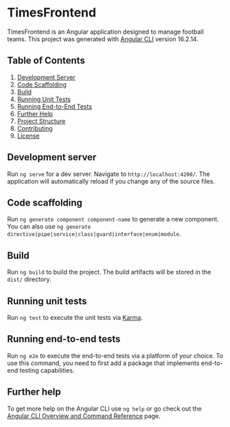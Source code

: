 # TimesFrontend

TimesFrontend is an Angular application designed to manage football teams. This project was generated with [Angular CLI](https://github.com/angular/angular-cli) version 16.2.14.

## Table of Contents

1. [Development Server](#development-server)
2. [Code Scaffolding](#code-scaffolding)
3. [Build](#build)
4. [Running Unit Tests](#running-unit-tests)
5. [Running End-to-End Tests](#running-end-to-end-tests)
6. [Further Help](#further-help)
7. [Project Structure](#project-structure)
8. [Contributing](#contributing)
9. [License](#license)

## Development server

Run `ng serve` for a dev server. Navigate to `http://localhost:4200/`. The application will automatically reload if you change any of the source files.

## Code scaffolding

Run `ng generate component component-name` to generate a new component. You can also use `ng generate directive|pipe|service|class|guard|interface|enum|module`.

## Build

Run `ng build` to build the project. The build artifacts will be stored in the `dist/` directory.

## Running unit tests

Run `ng test` to execute the unit tests via [Karma](https://karma-runner.github.io).

## Running end-to-end tests

Run `ng e2e` to execute the end-to-end tests via a platform of your choice. To use this command, you need to first add a package that implements end-to-end testing capabilities.

## Further help

To get more help on the Angular CLI use `ng help` or go check out the [Angular CLI Overview and Command Reference](https://angular.io/cli) page.

